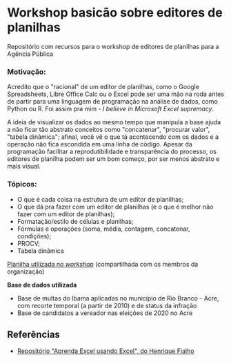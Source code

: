 # Workshop basicão sobre editores de planilhas
Repositório com recursos para o workshop de editores de planilhas para a Agência Pública

### Motivação: 
Acredito que o "racional" de um editor de planilhas, como o Google Spreadsheets, Libre Office Calc ou o Excel pode ser uma mão na roda antes de partir para uma linguagem de programação na análise de dados, como Python ou R. Foi assim pra mim - *I believe in Microsoft Excel supremacy*.

A ideia de visualizar os dados ao mesmo tempo que manipula a base ajuda a não ficar tão abstrato conceitos como "concatenar", "procurar valor", "tabela dinâmica"; afinal, você vê o que tá acontecendo com os dados e a operação não fica escondida em uma linha de código. Apesar da programação facilitar a reprodutibilidade e transparência do processo, os editores de planilha podem ser um bom começo, por ser menos abstrato e mais visual.

### Tópicos:
* O que é cada coisa na estrutura de um editor de planilhas;
* O que dá pra fazer com um editor de planilhas (e o que é melhor não fazer com um editor de planilhas);
* Formatação/estilo de células e planilhas;
* Fórmulas e operações (soma, média, contagem, concatenar, condições);
* PROCV;
* Tabela dinâmica

[Planilha utilizada *no workshop*](https://docs.google.com/spreadsheets/d/11xuBqaRQTX_k9bKkXBDGThr0Q2qXSL0JrlzLwxWrLMY/edit?usp=sharing) (compartilhada com os membros da organização)

**Base de dados utilizada**
* Base de multas do Ibama aplicadas no município de Rio Branco - Acre, com recorte temporal (a partir de 2010) e de status da infração
* Base de candidatos a vereador nas eleições de 2020 no Acre

## **Referências**
* [Repositório "Aprenda Excel usando Excel", do Henrique Fialho](https://github.com/henriquefb/AprendaExcelUsandoExcel)
